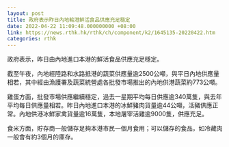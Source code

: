 ```yaml
---
layout: post
title: 政府表示昨日內地輸港鮮活食品供應充足穩定
date: 2022-04-22 11:09:48.000000000 +08:00
link: https://news.rthk.hk/rthk/ch/component/k2/1645135-20220422.htm
categories: rthk
---
```


政府表示，昨日由內地進口本港的鮮活食品供應充足穩定。

截至午夜，內地經陸路和水路抵港的蔬菜供應量逾2500公噸，與平日內地供應量相若，其中經由漁護署及蔬菜統營處各批發市場推出的內地供港蔬菜約773公噸。

雞蛋方面，批發市場供應繼續穩定，過去一星期平均每日供應逾340萬隻，與去年平均每日供應量相若。昨日內地進口本港的冰鮮豬肉貨量逾44公噸，活豬供應正常。內地供港冰鮮家禽貨量逾16萬隻，本地屠宰活雞逾9000隻，供應充足。

食米方面，貯存商一般儲存足夠本港市民一個月食用；可以儲存的食品，如冷藏肉一般會有約3個月的庫存。
